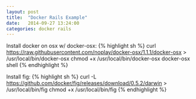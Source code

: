 ```yaml
---
layout: post
title:  "Docker Rails Example"
date:   2014-09-27 13:24:00
categories: docker rails
---
```

Install docker on osx w/ docker-osx:
{% highlight sh %}
curl https://raw.githubusercontent.com/noplay/docker-osx/1.1.1/docker-osx > /usr/local/bin/docker-osx
chmod +x /usr/local/bin/docker-osx
docker-osx shell
{% endhighlight %}

Install fig:
{% highlight sh %}
curl -L https://github.com/docker/fig/releases/download/0.5.2/darwin > /usr/local/bin/fig
chmod +x /usr/local/bin/fig
{% endhighlight %}